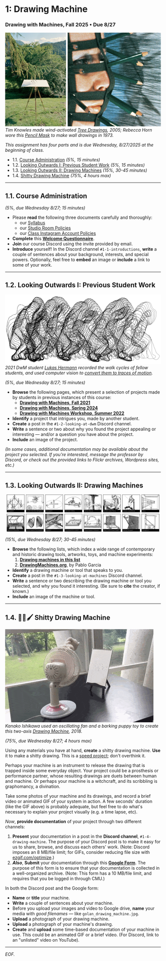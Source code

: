 # 1: Drawing Machine

### Drawing with Machines, Fall 2025 • Due 8/27

![knowles/horn](img/knowles_horn.jpg)<br />*Tim Knowles made wind-activated [Tree Drawings](https://www.cabinetmagazine.org/issues/28/knowles.php), 2005; Rebecca Horn wore this [Pencil Mask](https://www.youtube.com/watch?v=Eh9JH7daSbg) to make wall drawings in 1973.*

*This assignment has four parts and is due Wednesday, 8/27/2025 at the beginning of class.* 

* 1.1. [Course Administration](#11-course-administration) *(5%, 15 minutes)*
* 1.2. [Looking Outwards I: Previous Student Work](#12-looking-outwards-i-previous-student-work) *(5%, 15 minutes)*
* 1.3. [Looking Outwards II: Drawing Machines](#13-looking-outwards-ii-drawing-machines) *(15%, 30-45 minutes)*
* 1.4. [Shitty Drawing Machine](#14-%EF%B8%8F-shitty-drawing-machine) *(75%, 4 hours max)*

---

## 1.1. Course Administration

*(5%, due Wednesday 8/27; 15 minutes)*

* Please **read** the following three documents carefully and thoroughly: 
	* our [Syllabus](../../../syllabus/60-428_syllabus_fall_2025.md)
	* our [Studio Room Policies](../../../syllabus/room_policies.md)
	* our [Class Instagram Account Policies](../../../syllabus/instagram_policies.md)
* **Complete** this [**Welcome Questionnaire**](https://docs.google.com/forms/d/e/1FAIpQLSfYfugxf4r9tl-mcmCE5DTFNTZB9v3lK23TR6JeFjFf0_g-DA/viewform?usp=header).
* **Join** our course Discord using the invite provided by email.
* **Introduce** yourself! In the Discord channel `#1-1-introductions`, **write** a couple of sentences about your background, interests, and special powers. Optionally, feel free to **embed** an image or **include** a link to some of your work.

---

## 1.2. Looking Outwards I: Previous Student Work

[![lukas_hermann_2021.png](img/lukas_hermann_2021.png)](https://courses.ideate.cmu.edu/60-428/f2021/author/lsh/index.html)<br />*2021 DwM student [Lukas Hermann](https://lukashermann.com/#projects) recorded the walk cycles of fellow students, and used computer vision to [convert them to traces of motion](https://courses.ideate.cmu.edu/60-428/f2021/author/lsh/index.html).*

*(5%, due Wednesday 8/27; 15 minutes)*

* **Browse** the following pages, which present a selection of projects made by students in previous instances of this course:
	* [**Drawing with Machines, Fall 2021**](https://github.com/golanlevin/DrawingWithMachines/blob/main/documentation/2021/README.md) 
	* [**Drawing with Machines, Spring 2024**](https://github.com/golanlevin/DrawingWithMachines/blob/main/documentation/2024/README.md)
	* [**Drawing with Machines Workshop, Summer 2022**](https://github.com/golanlevin/DrawingWithMachines/tree/main/documentation/2022)
* **Identify** a project that intrigues you, made by another student. 
* **Create** a post in the `#1-2-looking-at-dwm` Discord channel.
* **Write** a sentence or two about why you found the project appealing or interesting — and/or a question you have about the project.
* **Include** an image of the project.

*(In some cases, additional documentation may be available about the project you selected. If you're interested, message the professor by Discord, or check out the provided links to Flickr archives, Wordpress sites, etc.)*

---

## 1.3. Looking Outwards II: Drawing Machines

[![drawingmachines_org](img/drawingmachines_org.jpg)](https://drawingmachines.org/)

*(15%, due Wednesday 8/27; 30-45 minutes)*

* **Browse** the following lists, which index a wide range of contemporary and historic drawing tools, artworks, toys, and machine experiments:
	1. [**Drawing machines in this list**](../../../lectures/topics/drawing_machine/list.md)
	2. [**DrawingMachines.org**](https://drawingmachines.org/), by Pablo Garcia
* **Identify** a drawing machine or tool that speaks to you. 
* **Create** a post in the `#1-3-looking-at-machines` Discord channel.
* **Write** a sentence or two describing the drawing machine or tool you selected, and why you found it interesting. (Be sure to **cite** the creator, if known.)
* **Include** an image of the machine or tool.

---

## 1.4. 💩🤖🖌️ Shitty Drawing Machine

![fan drawing machine](img/kanako_ishikawa_drawing_machine.gif)<br />*Kanako Ishikawa used an oscillating fan and a barking puppy toy to create this two-axis [Drawing Machine](https://vimeo.com/305405463), 2018.*

*(75%, due Wednesday 8/27; 4 hours max)*

Using any materials you have at hand, **create** a shitty drawing machine. **Use** it to make a shitty drawing. This is a [speed project](https://fffff.at/speed-project/); don't overthink it.

Perhaps your machine is an instrument to release the drawing that is trapped inside some everyday object. Your project could be a prosthesis or performance partner, whose resulting drawings are duets between human and machine. Or perhaps your machine is a witchcraft, and its scribbling is graphomancy, a divination.

Take some photos of your machine and its drawings, and record a brief video or animated GIF of your system in action. A few seconds' duration (like the GIF above) is probably adequate, but feel free to do what's necessary to explain your project visually (e.g. a time lapse, etc).

*Now*, **provide documentation** of your project through two different channels: 

1. **Present** your documentation in a post in the **Discord channel**, `#1-4-drawing-machine`. The purpose of your Discord post is to make it easy for us to share, browse, and discuss each others' work. (Note: Discord imposes an 8 MB/file limit; for GIFs, consider reducing file size with [ezgif.com/optimize](https://ezgif.com/optimize).)
2. ***Also***, **Submit** your documentation through this [**Google Form**](https://docs.google.com/forms/d/e/1FAIpQLScPxj3o4SNXomiYu4vGqDObooXI_7j4vK2sFzYPpyAIJK6-jQ/viewform?usp=header). The purpose of this form is to ensure that your documentation is collected in a well-organized archive. (Note: This form has a 10 MB/file limit, and requires that you be logged in through CMU.)

In both the Discord post and the Google form: 
 
* **Name** or **title** your machine. 
* **Write** a couple of sentences about your machine.
* Before you upload your images and video to Google drive, **name** your media with *good filenames* — like `golan_drawing_machine.jpg`.
* **Upload** a photograph of your drawing machine.
* **Upload** a photograph of your machine's drawing.
* **Create** and **upload** some time-based documentation of your machine in use. This could be an animated GIF or a brief video. (For Discord, link to an "unlisted" video on YouTube).


---

*EOF.*

<!--
*Past assignment versions: [2021](https://courses.ideate.cmu.edu/60-428/f2021/index.html%3Fp=41.html), [2024](https://github.com/golanlevin/DrawingWithMachines/blob/main/assignments/2024/01_diy_drawing_machine/README.md)*
-->

